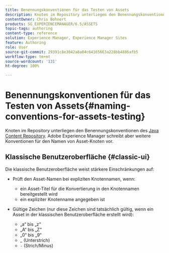 ```yaml
---
title: Benennungskonventionen für das Testen von Assets
description: Knoten im Repository unterliegen den Benennungskonventionen des Java Content Repository. Adobe Experience Manager schreibt jedoch weitere Konventionen für den Namen von Asset-Knoten vor.
contentOwner: Chris Bohnert
products: SG_EXPERIENCEMANAGER/6.5/ASSETS
topic-tags: authoring
content-type: reference
solution: Experience Manager, Experience Manager Sites
feature: Authoring
role: User
source-git-commit: 29391c8e3042a8a04c64165663a228bb4886afb5
workflow-type: tm+mt
source-wordcount: '131'
ht-degree: 100%

---
```


# Benennungskonventionen für das Testen von Assets{#naming-conventions-for-assets-testing}

Knoten im Repository unterliegen den Benennungskonventionen des [Java Content Repository](/help/sites-developing/the-basics.md#java-content-repository). Adobe Experience Manager schreibt aber weitere Konventionen für den Namen von Asset-Knoten vor.

## Klassische Benutzeroberfläche {#classic-ui}

Die klassische Benutzeroberfläche weist stärkere Einschränkungen auf:

* Prüft den Asset-Namen bei expliziten Knotennamen, wenn:

   * ein Asset-Titel für die Konvertierung in den Knotennamen bereitgestellt wird
   * ein expliziter Knotenname angegeben ist

* Gültige Zeichen (nur diese Zeichen sind tatsächlich gültig, wenn ein Asset in der klassischen Benutzeroberfläche erstellt wird):

   * „a“ bis „z“
   * „A“ bis „Z“
   * „0“ bis „9“
   * _ (Unterstrich)
   * `-` (Strich/Minus)
